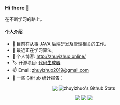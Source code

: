 ### Hi there 👋

在不断学习的路上。

#### 个人介绍
- 🔭 目前在从事 JAVA 后端研发及管理相关的工作。
- 🌱 最近正在学习算法。
- 💬 个人博客: http://zhuyizhuo.online/
- 🏷️ 开源项目: [代码生成器](http://zhuyizhuo.online/code-generator-doc/)
- 📫 Email: zhuyizhuo2019@gmail.com
- 👑 一些 GitHub 统计报告：

<p align="center">
<img align="center" src="https://github-readme-stats.vercel.app/api/top-langs/?username=zhuyizhuo&hide_langs_below=1&theme=default&line_height=27&layout=compact" />
<img align="center" src="https://github-readme-stats.vercel.app/api?username=zhuyizhuo&show_icons=true&count_private=true&include_all_commits=true&line_height=21" alt="zhuyizhuo's Github Stats" />
</p>

<p align="center">
<a href= "https://github.com/zhuyizhuo/code-generator/"><img src="https://img.icons8.com/material-outlined/27/000000/ball-point-pen.png"/></a>
<a href= "https://twitter.com/zhuyizhuo"><img src="https://img.icons8.com/material-outlined/30/000000/twitter.png"/></a>
<a href= "http://zhuyizhuo.online/"><img src="https://img.icons8.com/material-outlined/27/000000/geography.png"/></a>
</p>

<!--
<p  align="center">
<img src="https://visitor-badge.laobi.icu/badge?page_id=zhuyizhuo.zhuyizhuo" alt="visitor badge"/>       
</p>
-->
<!--
**zhuyizhuo/zhuyizhuo** is a ✨ _special_ ✨ repository because its `README.md` (this file) appears on your GitHub profile.

Here are some ideas to get you started:

- 🔭 I’m currently working on ...
- 🌱 I’m currently learning ...
- 👯 I’m looking to collaborate on ...
- 🤔 I’m looking for help with ...
- 💬 Ask me about ...
- 📫 How to reach me: ...
- 😄 Pronouns: ...
- ⚡ Fun fact: ...
-->
